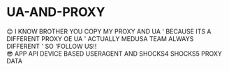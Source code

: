 # UA-AND-PROXY

😊 I KNOW BROTHER YOU COPY MY PROXY AND UA ' BECAUSE ITS A DIFFERENT PROXY OE UA ' ACTUALLY MEDUSA TEAM ALWAYS DIFFERENT ' SO 'FOLLOW US!!  
😎 APP API DEVICE BASED USERAGENT AND SHOCKS4 SHOCKS5 PROXY DATA 
